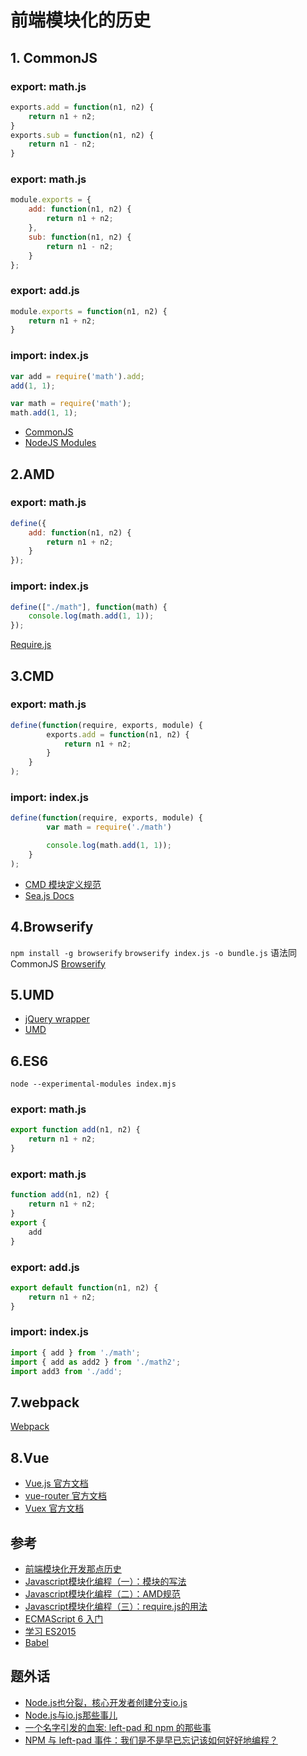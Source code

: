 # 前端模块化的历史

## 1. CommonJS
### export: math.js
```javascript
exports.add = function(n1, n2) {
    return n1 + n2;
}
exports.sub = function(n1, n2) {
    return n1 - n2;
}
```
### export: math.js
```javascript
module.exports = {
    add: function(n1, n2) {
        return n1 + n2;
    },
    sub: function(n1, n2) {
        return n1 - n2;
    }
};
```
### export: add.js
```javascript
module.exports = function(n1, n2) {
    return n1 + n2;
}
```
### import: index.js
```javascript
var add = require('math').add;
add(1, 1);

var math = require('math');
math.add(1, 1);
```
* [CommonJS](http://wiki.commonjs.org/wiki/Modules)
* [NodeJS Modules](https://nodejs.org/docs/latest-v4.x/api/modules.html)



## 2.AMD
### export: math.js
```javascript
define({
    add: function(n1, n2) {
        return n1 + n2;
    }
});
```
### import: index.js
```javascript
define(["./math"], function(math) {
    console.log(math.add(1, 1));
});
```
[Require.js](http://requirejs.org/docs/api.html)


## 3.CMD
### export: math.js
```javascript
define(function(require, exports, module) {
        exports.add = function(n1, n2) {
            return n1 + n2;
        }
    }
);
```
### import: index.js
```javascript
define(function(require, exports, module) {
        var math = require('./math')

        console.log(math.add(1, 1));
    }
);
```
* [CMD 模块定义规范](https://github.com/seajs/seajs/issues/242)
* [Sea.js Docs](https://seajs.github.io/seajs/docs/)

## 4.Browserify
`npm install -g browserify`
`browserify index.js -o bundle.js`
语法同CommonJS
[Browserify](http://browserify.org/)


## 5.UMD
* [jQuery wrapper](https://github.com/jquery/jquery/blob/master/src/wrapper.js)
* [UMD](https://github.com/umdjs/umd)


## 6.ES6
`node --experimental-modules index.mjs`
### export: math.js
```javascript
export function add(n1, n2) {
    return n1 + n2;
}
```

### export: math.js
```javascript
function add(n1, n2) {
    return n1 + n2;
}
export {
    add
}
```

### export: add.js
```javascript
export default function(n1, n2) {
    return n1 + n2;
}
```

### import: index.js
```javascript
import { add } from './math';
import { add as add2 } from './math2';
import add3 from './add';
```

## 7.webpack
[Webpack](https://webpack.js.org/)

## 8.Vue
* [Vue.js 官方文档](https://cn.vuejs.org/v2/guide/)
* [vue-router 官方文档](https://router.vuejs.org/zh-cn/)
* [Vuex 官方文档](https://vuex.vuejs.org/zh-cn/)

## 参考
* [前端模块化开发那点历史](https://github.com/seajs/seajs/issues/588)
* [Javascript模块化编程（一）：模块的写法](http://www.ruanyifeng.com/blog/2012/10/javascript_module.html)
* [Javascript模块化编程（二）：AMD规范](http://www.ruanyifeng.com/blog/2012/10/asynchronous_module_definition.html)
* [Javascript模块化编程（三）：require.js的用法](http://www.ruanyifeng.com/blog/2012/11/require_js.html)
* [ECMAScript 6 入门](http://es6.ruanyifeng.com/)
* [学习 ES2015](https://babeljs.cn/learn-es2015/)
* [Babel](https://babeljs.cn/)

## 题外话
* [Node.js也分裂，核心开发者创建分支io.js](http://www.infoq.com/cn/news/2014/12/node.js-split-branch-iojs)
* [Node.js与io.js那些事儿](http://www.infoq.com/cn/articles/node-js-and-io-js/)
* [一个名字引发的血案: left-pad 和 npm 的那些事](http://ms.csdn.net/geek/64211)
* [NPM 与 left-pad 事件：我们是不是早已忘记该如何好好地编程？](https://zhuanlan.zhihu.com/p/20707235)